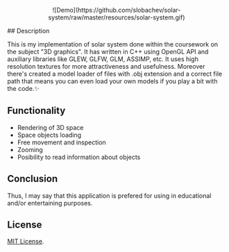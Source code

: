 <p align = "center">
![Demo](https://github.com/slobachev/solar-system/raw/master/resources/solar-system.gif)
<p>
## Description

  This is my implementation of solar system done within the coursework on the subject "3D graphics". It has written in C++ using OpenGL API and auxiliary libraries like GLEW, GLFW, GLM, ASSIMP, etc. It uses high resolution textures for more attractiveness and usefulness. Moreover there's created a model loader of files with .obj extension and a correct file path that means you can even load your own models if you play a bit with the code.:sparkles:

## Functionality
- Rendering of 3D space
- Space objects loading
- Free movement and inspection
- Zooming
- Posibility to read information about objects

## Conclusion
  Thus, I may say that this application is prefered for using in educational and/or entertaining purposes.
  
## License
[MIT License](https://opensource.org/licenses/MIT).
